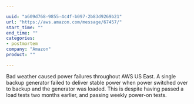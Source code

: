 ```yaml
---

uuid: "a609d768-9855-4c4f-b097-2b83d9269b21"
url: "https://aws.amazon.com/message/67457/"
start_time: ""
end_time: ""
categories:
- postmortem
company: "Amazon"
product: ""

---
```


Bad weather caused power failures throughout AWS US East. A single backup generator failed to deliver stable power when power switched over to backup and the generator was loaded. This is despite having passed a load tests two months earlier, and passing weekly power-on tests.
